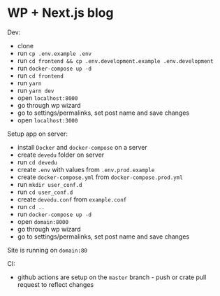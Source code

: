 # WP + Next.js blog

Dev:

- clone
- run `cp .env.example .env`
- run `cd frontend && cp .env.development.example .env.development`
- run `docker-compose up -d`
- run `cd frontend`
- run `yarn`
- run `yarn dev`
- open `localhost:8000`
- go through wp wizard
- go to settings/permalinks, set post name and save changes
- open `localhost:3000`

Setup app on server:

- install `Docker` and `docker-compose` on a server
- create `devedu` folder on server
- run `cd devedu`
- create `.env` with values from `.env.prod.example`
- create `docker-compose.yml` from `docker-compose.prod.yml`
- run `mkdir user_conf.d`
- run `cd user_conf.d`
- create `devedu.conf` from `example.conf`
- run `cd ..`
- run `docker-compose up -d`
- open `domain:8000`
- go through wp wizard
- go to settings/permalinks, set post name and save changes

Site is running on `domain:80`

CI:

- github actions are setup on the `master` branch - push or crate pull request to reflect changes

